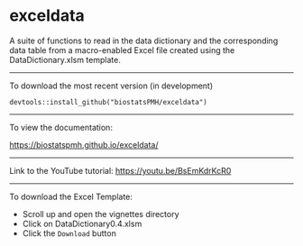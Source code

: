 # exceldata
A suite of functions to read in the data dictionary and the
corresponding data table from a macro-enabled Excel file created using
the DataDictionary.xlsm template.

---
To download the most recent version (in development)

`devtools::install_github("biostatsPMH/exceldata")`

---
To view the documentation: 

https://biostatspmh.github.io/exceldata/

---
Link to the YouTube tutorial:
https://youtu.be/BsEmKdrKcR0
 
--- 
To download the Excel Template:

- Scroll up and open the vignettes directory
- Click on DataDictionary0.4.xlsm 
- Click the `Download` button
